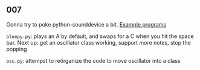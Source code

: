 007
---

Gonna try to poke python-sounddevice a bit. [Example programs](https://python-sounddevice.readthedocs.io/en/0.4.0/examples.html)

`bleepy.py`: plays an A by default, and swaps for a C when you hit the space bar. Next up: get an oscillator class working, support more notes, stop the popping

`osc.py`: attempst to reörganize the code to move oscillator into a class
